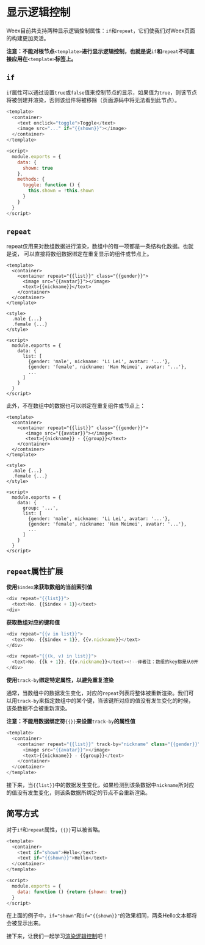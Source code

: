 # 显示逻辑控制

Weex目前共支持两种显示逻辑控制属性：`if`和`repeat`，它们使我们对Weex页面的构建更加灵活。

**注意：不能对根节点**`<template>`**进行显示逻辑控制，也就是说**`if`**和**`repeat`**不可直接应用在**`<template>`**标签上。**

## `if`

`if`属性可以通过设置`true`或`false`值来控制节点的显示，如果值为`true`，则该节点将被创建并渲染，否则该组件将被移除（页面源码中将无法看到此节点）。

```js
<template>
  <container>
    <text onclick="toggle">Toggle</text>
    <image src="..." if="{{shown}}"></image>
  </container>
</template>

<script>
  module.exports = {
    data: {
      shown: true
    },
    methods: {
      toggle: function () {
        this.shown = !this.shown
      }
    }
  }
</script>
```

## `repeat`

repeat仅用来对数组数据进行渲染，数组中的每一项都是一条结构化数据。也就是说， 可以直接将数组数据绑定在重复显示的组件或节点上。

```
<template>
  <container>
    <container repeat="{{list}}" class="{{gender}}">
      <image src="{{avatar}}"></image>
      <text>{{nickname}}</text>
    </container>
  </container>
</template>

<style>
  .male {...}
  .female {...}
</style>

<script>
  module.exports = {
    data: {
      list: [
        {gender: 'male', nickname: 'Li Lei', avatar: '...'},
        {gender: 'female', nickname: 'Han Meimei', avatar: '...'},
        ...
      ]
    }
  }
</script>
```

此外，不在数组中的数据也可以绑定在重复组件或节点上：

```
<template>
  <container>
    <container repeat="{{list}}" class="{{gender}}">
       <image src="{{avatar}}"></image>
       <text>{{nickname}} - {{group}}</text>
    </container>
  </container>
</template>

<style>
  .male {...}
  .female {...}
</style>

<script>
  module.exports = {
    data: {
      group: '...',
      list: [
        {gender: 'male', nickname: 'Li Lei', avatar: '...'},
        {gender: 'female', nickname: 'Han Meimei', avatar: '...'},
        ...
      ]
    }
  }
</script>
```

## `repeat`属性扩展

**使用**`$index`**来获取数组的当前索引值**

```js
<div repeat="{{list}}">
  <text>No. {{$index + 1}}</text>
<div>
```

**获取数组对应的键和值**

```js
<div repeat="{{v in list}}">
  <text>No. {{$index + 1}}, {{v.nickname}}</text>
</div>
```

```js
<div repeat="{{(k, v) in list}}">
  <text>No. {{k + 1}}, {{v.nickname}}</text><!--译者注：数组的key都是从0开始，若想得到通常意义的序号，应加1-->
</div>
```

**使用**`track-by`**绑定特定属性，以避免重复渲染**

通常，当数组中的数据发生变化，对应的`repeat`列表将整体被重新渲染。我们可以用`track-by`来指定数组中的某个键，当该键所对应的值没有发生变化的时候，该条数据不会被重新渲染。

**注意：不能用数据绑定符**`{{}}`**来设置**`track-by`**的属性值**

```js
<template>
  <container>
    <container repeat="{{list}}" track-by="nickname" class="{{gender}}"><!--译者注：此处直接写nickname即可-->
      <image src="{{avatar}}"></image>
      <text>{{nickname}} - {{group}}</text>
    </container>
  </container>
</template>
```

接下来，当`{{list}}`中的数据发生变化，如果检测到该条数据中`nickname`所对应的值没有发生变化，则该条数据所绑定的节点不会重新渲染。

## 简写方式

对于`if`和`repeat`属性，`{{}}`可以被省略。

```js
<template>
  <container>
    <text if="shown">Hello</text>
    <text if="{{shown}}">Hello</text>
  </container>
</template>

<script>
  module.exports = {
    data: function () {return {shown: true}}
  }
</script>
```

在上面的例子中，`if="shown"`和`if="{{shown}}"`的效果相同，两条Hello文本都将会被显示出来。

接下来，让我们一起学习[渲染逻辑控制](/render_logic_control.md)吧！

